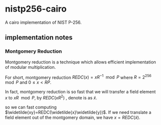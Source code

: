 # nistp256-cairo
A cairo implementation of NIST P-256.

## implementation notes
### Montgomery Reduction
Montgomery reduction is a technique which allows efficient implementation of modular
multiplication.

For short, montgomery reduction $REDC(x)=xR^{-1}\mod{P}$ where  $R=2^{256}\mod{P}$  and $0\le{x}<{RP}$.

In fact, montgomery reduction is so fast that we will transfer a field element  $x$ to  $xR\mod{P}$, by $REDC(xR^2)$ , denote is as $\widetilde{x}$.

so we can fast computing $\widetilde{xy}=REDC(\widetilde{x}\widetilde{y})$.  If we need translate a field element out of the montgomery domain, we have $x=REDC(\widetilde{x})$.

